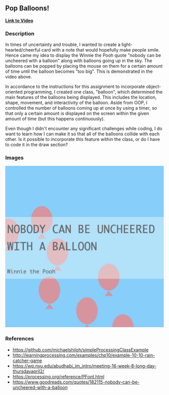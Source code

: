 ## Pop Balloons!

**[Link to Video](https://youtu.be/ITX4RcDfK48)**

### Description
In times of uncertainty and trouble, I wanted to create a light-hearted/cheerful card with a note that would hopefully make people smile. Hence came my idea to display the Winnie the Pooh quote "nobody can be uncheered with a balloon" along with balloons going up in the sky. The balloons can be popped by placing the mouse on them for a certain amount of time until the balloon becomes "too big". This is demonstrated in the video above.

In accordance to the instructions for this assignment to incorporate object-oriented programming, I created one class, "balloon", which determined the main features of the balloons being displayed. This includes the location, shape, movement, and interactivity of the balloon.
Aside from OOP, I controlled the number of balloons coming up at once by using a timer, so that only a certain amount is displayed on the screen within the given amount of time (but this happens continuously). 

Even though I didn't encounter any significant challenges while coding, I do want to learn how I can make it so that all of the balloons collide with each other. Is it possible to incorporate this feature within the class, or do I have to code it in the draw section?

### Images
![](image.png)

### References
- https://github.com/michaelshiloh/simpleProcessingClassExample
- http://learningprocessing.com/examples/chp10/example-10-10-rain-catcher-game
- https://wp.nyu.edu/abudhabi_im_intro/meeting-16-week-8-long-day-thursdayapril2/
- https://processing.org/reference/PFont.html
- https://www.goodreads.com/quotes/182115-nobody-can-be-uncheered-with-a-balloon

